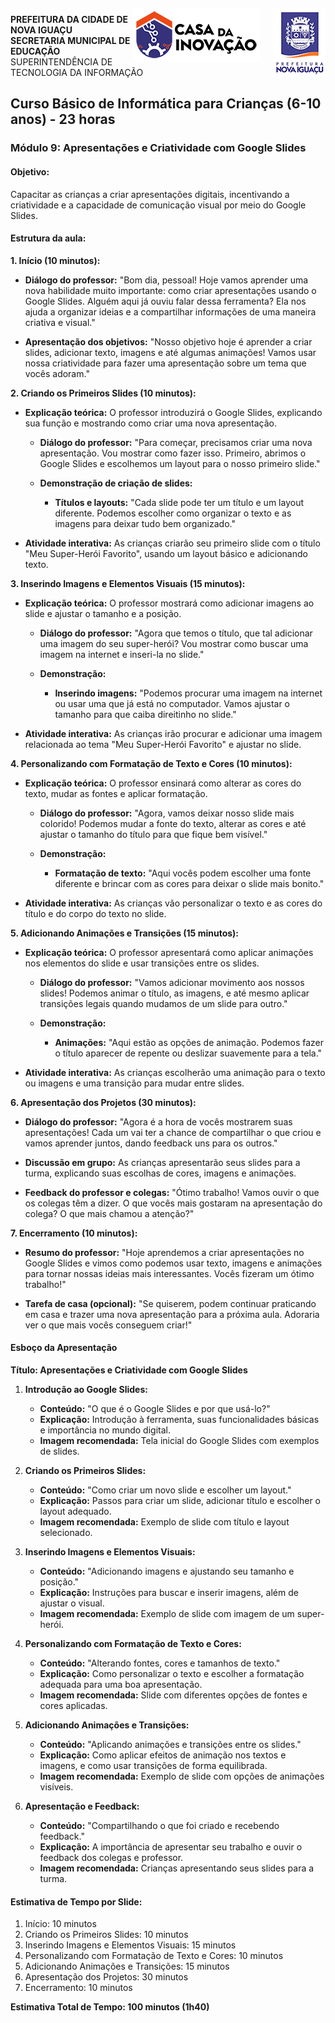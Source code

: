 <img src="../Imagem/logopcni.png" align="right" style="margin-top:5px; " />
<img src="../Imagem/logoCasaInovacao.png" align="right" style="margin-top:5px;margin-right:20px" />

**PREFEITURA DA CIDADE DE NOVA IGUAÇU** <br>
**SECRETARIA MUNICIPAL DE EDUCAÇÃO** <br>
SUPERINTENDÊNCIA DE TECNOLOGIA DA INFORMAÇÃO <br>

## Curso Básico de Informática para Crianças (6-10 anos) - 23 horas


### Módulo 9: Apresentações e Criatividade com Google Slides


#### Objetivo:
Capacitar as crianças a criar apresentações digitais, incentivando a criatividade e a capacidade de comunicação visual por meio do Google Slides.


#### Estrutura da aula:

**1. Início (10 minutos):**
- **Diálogo do professor:**
  "Bom dia, pessoal! Hoje vamos aprender uma nova habilidade muito importante: como criar apresentações usando o Google Slides. Alguém aqui já ouviu falar dessa ferramenta? Ela nos ajuda a organizar ideias e a compartilhar informações de uma maneira criativa e visual."

- **Apresentação dos objetivos:**
  "Nosso objetivo hoje é aprender a criar slides, adicionar texto, imagens e até algumas animações! Vamos usar nossa criatividade para fazer uma apresentação sobre um tema que vocês adoram."


**2. Criando os Primeiros Slides (10 minutos):**
- **Explicação teórica:**
  O professor introduzirá o Google Slides, explicando sua função e mostrando como criar uma nova apresentação.

  - **Diálogo do professor:**
    "Para começar, precisamos criar uma nova apresentação. Vou mostrar como fazer isso. Primeiro, abrimos o Google Slides e escolhemos um layout para o nosso primeiro slide."

  - **Demonstração de criação de slides:**
    - **Títulos e layouts:** "Cada slide pode ter um título e um layout diferente. Podemos escolher como organizar o texto e as imagens para deixar tudo bem organizado."
  
- **Atividade interativa:**
  As crianças criarão seu primeiro slide com o título "Meu Super-Herói Favorito", usando um layout básico e adicionando texto.


**3. Inserindo Imagens e Elementos Visuais (15 minutos):**
- **Explicação teórica:**
  O professor mostrará como adicionar imagens ao slide e ajustar o tamanho e a posição.

  - **Diálogo do professor:**
    "Agora que temos o título, que tal adicionar uma imagem do seu super-herói? Vou mostrar como buscar uma imagem na internet e inseri-la no slide."

  - **Demonstração:**
    - **Inserindo imagens:** "Podemos procurar uma imagem na internet ou usar uma que já está no computador. Vamos ajustar o tamanho para que caiba direitinho no slide."

- **Atividade interativa:**
  As crianças irão procurar e adicionar uma imagem relacionada ao tema "Meu Super-Herói Favorito" e ajustar no slide.


**4. Personalizando com Formatação de Texto e Cores (10 minutos):**
- **Explicação teórica:**
  O professor ensinará como alterar as cores do texto, mudar as fontes e aplicar formatação.

  - **Diálogo do professor:**
    "Agora, vamos deixar nosso slide mais colorido! Podemos mudar a fonte do texto, alterar as cores e até ajustar o tamanho do título para que fique bem visível."

  - **Demonstração:**
    - **Formatação de texto:** "Aqui vocês podem escolher uma fonte diferente e brincar com as cores para deixar o slide mais bonito."

- **Atividade interativa:**
  As crianças vão personalizar o texto e as cores do título e do corpo do texto no slide.


**5. Adicionando Animações e Transições (15 minutos):**
- **Explicação teórica:**
  O professor apresentará como aplicar animações nos elementos do slide e usar transições entre os slides.

  - **Diálogo do professor:**
    "Vamos adicionar movimento aos nossos slides! Podemos animar o título, as imagens, e até mesmo aplicar transições legais quando mudamos de um slide para outro."

  - **Demonstração:**
    - **Animações:** "Aqui estão as opções de animação. Podemos fazer o título aparecer de repente ou deslizar suavemente para a tela."

- **Atividade interativa:**
  As crianças escolherão uma animação para o texto ou imagens e uma transição para mudar entre slides.


**6. Apresentação dos Projetos (30 minutos):**
- **Diálogo do professor:**
  "Agora é a hora de vocês mostrarem suas apresentações! Cada um vai ter a chance de compartilhar o que criou e vamos aprender juntos, dando feedback uns para os outros."

- **Discussão em grupo:**
  As crianças apresentarão seus slides para a turma, explicando suas escolhas de cores, imagens e animações.

- **Feedback do professor e colegas:**
  "Ótimo trabalho! Vamos ouvir o que os colegas têm a dizer. O que vocês mais gostaram na apresentação do colega? O que mais chamou a atenção?"


**7. Encerramento (10 minutos):**
- **Resumo do professor:**
  "Hoje aprendemos a criar apresentações no Google Slides e vimos como podemos usar texto, imagens e animações para tornar nossas ideias mais interessantes. Vocês fizeram um ótimo trabalho!"

- **Tarefa de casa (opcional):**
  "Se quiserem, podem continuar praticando em casa e trazer uma nova apresentação para a próxima aula. Adoraria ver o que mais vocês conseguem criar!"


#### Esboço da Apresentação

**Título: Apresentações e Criatividade com Google Slides**

1. **Introdução ao Google Slides:**
   - **Conteúdo:** "O que é o Google Slides e por que usá-lo?"
   - **Explicação:** Introdução à ferramenta, suas funcionalidades básicas e importância no mundo digital.
   - **Imagem recomendada:** Tela inicial do Google Slides com exemplos de slides.

2. **Criando os Primeiros Slides:**
   - **Conteúdo:** "Como criar um novo slide e escolher um layout."
   - **Explicação:** Passos para criar um slide, adicionar título e escolher o layout adequado.
   - **Imagem recomendada:** Exemplo de slide com título e layout selecionado.

3. **Inserindo Imagens e Elementos Visuais:**
   - **Conteúdo:** "Adicionando imagens e ajustando seu tamanho e posição."
   - **Explicação:** Instruções para buscar e inserir imagens, além de ajustar o visual.
   - **Imagem recomendada:** Exemplo de slide com imagem de um super-herói.

4. **Personalizando com Formatação de Texto e Cores:**
   - **Conteúdo:** "Alterando fontes, cores e tamanhos de texto."
   - **Explicação:** Como personalizar o texto e escolher a formatação adequada para uma boa apresentação.
   - **Imagem recomendada:** Slide com diferentes opções de fontes e cores aplicadas.

5. **Adicionando Animações e Transições:**
   - **Conteúdo:** "Aplicando animações e transições entre os slides."
   - **Explicação:** Como aplicar efeitos de animação nos textos e imagens, e como usar transições de forma equilibrada.
   - **Imagem recomendada:** Exemplo de slide com opções de animações visíveis.

6. **Apresentação e Feedback:**
   - **Conteúdo:** "Compartilhando o que foi criado e recebendo feedback."
   - **Explicação:** A importância de apresentar seu trabalho e ouvir o feedback dos colegas e professor.
   - **Imagem recomendada:** Crianças apresentando seus slides para a turma.


#### Estimativa de Tempo por Slide:

1. Início: 10 minutos  
2. Criando os Primeiros Slides: 10 minutos  
3. Inserindo Imagens e Elementos Visuais: 15 minutos  
4. Personalizando com Formatação de Texto e Cores: 10 minutos  
5. Adicionando Animações e Transições: 15 minutos  
6. Apresentação dos Projetos: 30 minutos  
7. Encerramento: 10 minutos  


**Estimativa Total de Tempo: 100 minutos (1h40)**

